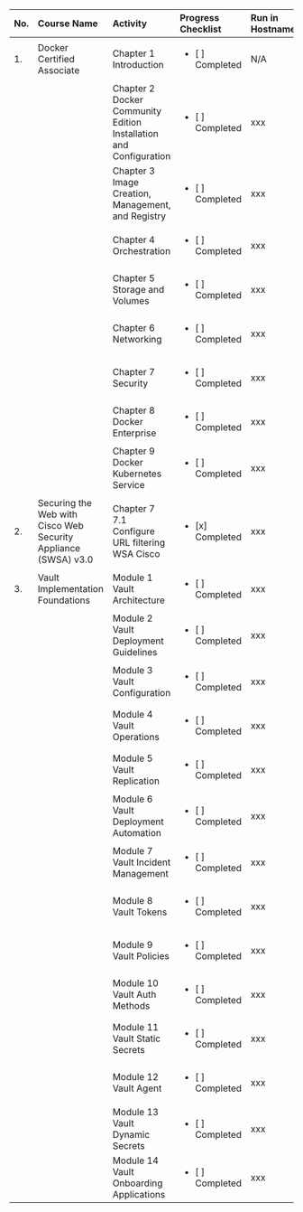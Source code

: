 | No. |  Course Name | Activity | Progress Checklist | Run in Hostname | Duration  | Notes  | Prerequisites |
|:-----|:--------------|:----------|:----------|:----------|:-----------|:--------|:---------------|
| 1. | Docker Certified Associate | Chapter 1 Introduction | <ul><li>[ ] Completed</li></ul> | N/A |  11 Minute | Login Account presales-msi.outlook.com | Cloud Guru |
|   |  | Chapter 2 Docker Community Edition Installation and Configuration | <ul><li>[ ] Completed</li></ul> | xxx |  3 hours 15 minute | N/A | N/A |
|   |  | Chapter 3 Image Creation, Management, and Registry | <ul><li>[ ] Completed</li></ul> | xxx |  3 hours 15 minute | N/A | N/A |
|   |  | Chapter 4 Orchestration | <ul><li>[ ] Completed</li></ul> | xxx |  3 hours  | N/A | N/A |
|   |  | Chapter 5 Storage and Volumes | <ul><li>[ ] Completed</li></ul> | xxx |  2 hours | N/A | N/A |
|   |  | Chapter 6 Networking | <ul><li>[ ] Completed</li></ul> | xxx |  2 hour | N/A | N/A |
|   |  | Chapter 7 Security | <ul><li>[ ] Completed</li></ul> | xxx |  1 hour | N/A | N/A |
|   |  | Chapter 8 Docker Enterprise | <ul><li>[ ] Completed</li></ul> | xxx |  2 hours  | N/A | N/A |
|   |  | Chapter 9 Docker Kubernetes Service | <ul><li>[ ] Completed</li></ul> | xxx |  3 hours  | N/A | N/A |
|                                                                                                     ||||||||
| 2. | Securing the Web with Cisco Web Security Appliance (SWSA) v3.0 | Chapter 7 7.1 Configure URL filtering WSA Cisco | <ul><li>[x] Completed</li></ul> | xxx |  3 hours  | N/A | N/A |
| 3. | Vault Implementation Foundations | Module 1 Vault Architecture | <ul><li>[ ] Completed</li></ul> | xxx |  xxx  | N/A | N/A |
|   |   | Module 2 Vault Deployment Guidelines | <ul><li>[ ] Completed</li></ul> | xxx |  xxx  | N/A | N/A |
|   |   | Module 3 Vault Configuration | <ul><li>[ ] Completed</li></ul> | xxx |  xxx  | N/A | N/A |
|   |   | Module 4 Vault Operations | <ul><li>[ ] Completed</li></ul> | xxx |  xxx  | N/A | N/A |
|   |   | Module 5 Vault Replication | <ul><li>[ ] Completed</li></ul> | xxx |  xxx  | N/A | N/A |
|   |   | Module 6 Vault Deployment Automation | <ul><li>[ ] Completed</li></ul> | xxx |  xxx  | N/A | N/A |
|   |   | Module 7 Vault Incident Management | <ul><li>[ ] Completed</li></ul> | xxx |  xxx  | N/A | N/A |
|   |   | Module 8 Vault Tokens | <ul><li>[ ] Completed</li></ul> | xxx |  xxx  | N/A | N/A |
|   |   | Module 9 Vault Policies | <ul><li>[ ] Completed</li></ul> | xxx |  xxx  | N/A | N/A |
|   |   | Module 10 Vault Auth Methods | <ul><li>[ ] Completed</li></ul> | xxx |  xxx  | N/A | N/A |
|   |   | Module 11 Vault Static Secrets | <ul><li>[ ] Completed</li></ul> | xxx |  xxx  | N/A | N/A |
|   |   | Module 12 Vault Agent | <ul><li>[ ] Completed</li></ul> | xxx |  xxx  | N/A | N/A |
|   |   | Module 13 Vault Dynamic Secrets | <ul><li>[ ] Completed</li></ul> | xxx |  xxx  | N/A | N/A |
|   |   | Module 14 Vault Onboarding Applications | <ul><li>[ ] Completed</li></ul> | xxx |  xxx  | N/A | N/A |